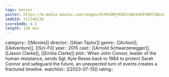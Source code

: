 ```yaml
---
tags: movies
poster: https://m.media-amazon.com/images/M/MV5BMjM1NTc0NzE4OF5BMl5BanBnXkFtZTgwNDkyNjQ1NTE@._V1_SX300.jpg
imdbId: tt1340138
scoreImdb: 6.3
length: 126 min
---
```


category:: [[Movies]]
director:: [[Alan Taylor]]
genre:: [[Action]], [[Adventure]], [[Sci-Fi]]
year:: 2015
cast:: [[Arnold Schwarzenegger]], [[Jason Clarke]], [[Emilia Clarke]]
plot:: When John Connor, leader of the human resistance, sends Sgt. Kyle Reese back to 1984 to protect Sarah Connor and safeguard the future, an unexpected turn of events creates a fractured timeline.
watchlist:: [[2023-07-13]]
rating::
